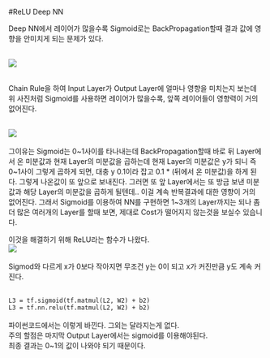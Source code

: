 #ReLU Deep NN

Deep NN에서 레이어가 많을수록 Sigmoid로는 BackPropagation할때 결과 값에 영향을 안미치게 되는 문제가 있다. <br><br>

![](http://i.imgur.com/q1BOQ0rm.png)<br><br>

Chain Rule을 하여 Input Layer가 Output Layer에 얼마나 영향을 미치는지 보는데 위 사진처럼 Sigmoid를 사용하면 레이어가 많을수록, 앞쪽 레이어들이 영향력이 거의 없어진다.  <br><br>

![](http://i.imgur.com/ssaXgKE.png)<br><br>
그이유는 Sigmoid는 0~1사이를 타나내는데 BackPropagation할때 바로 뒤 Layer에서 온 미분값과 현재 Layer의 미분값을 곱하는데 현재 Layer의 미분값은 y가 되니 즉 0~1사이 그렇게 곱하게 되면, 대충 y 0.1이라 잡고 0.1 * (뒤에서 온 미분값)을 하게 된다. 그렇게 나온값이 또 앞으로 보내진다. 그러면 또 앞 Layer에서는 또 방금 보낸 미분값과 해당 Layer의 미분값을 곱하게 될텐데.. 이걸 계속 반복결과에 대한 영향이 거의 없어진다. 그래서 Sigmoid를 이용하여 NN를 구현하면 1~3개의 Layer까지는 되나 좀 더 많은 여러개의 Layer를 할때 보면, 제대로 Cost가 떨어지지 않는것을 보실수 있습니다. <br>

이것을 해결하기 위해 ReLU라는 함수가 나왔다.<br>
![](http://i.imgur.com/9daHyhx.png)<br><br>
Sigmod와 다르게 x가 0보다 작아지면 무조건 y는 0이 되고 x가 커진만큼 y도 계속 커진다. <br><br>

`L3 = tf.sigmoid(tf.matmul(L2, W2) + b2)` <br>
`L3 = tf.nn.relu(tf.matmul(L2, W2) + b2)` <br><br>
파이썬코드에서는 이렇게 바낀다. 그외는 달라지는게 없다.<br>
주의 할점은 마지막 Output Layer에서는 sigmoid를 이용해야된다. <br>
최종 결과는 0~1의 값이 나와야 되기 때문이다.